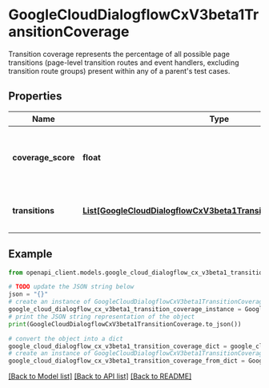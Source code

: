 # GoogleCloudDialogflowCxV3beta1TransitionCoverage

Transition coverage represents the percentage of all possible page transitions (page-level transition routes and event handlers, excluding transition route groups) present within any of a parent's test cases.

## Properties

Name | Type | Description | Notes
------------ | ------------- | ------------- | -------------
**coverage_score** | **float** | The percent of transitions in the agent that are covered. | [optional] 
**transitions** | [**List[GoogleCloudDialogflowCxV3beta1TransitionCoverageTransition]**](GoogleCloudDialogflowCxV3beta1TransitionCoverageTransition.md) | The list of Transitions present in the agent. | [optional] 

## Example

```python
from openapi_client.models.google_cloud_dialogflow_cx_v3beta1_transition_coverage import GoogleCloudDialogflowCxV3beta1TransitionCoverage

# TODO update the JSON string below
json = "{}"
# create an instance of GoogleCloudDialogflowCxV3beta1TransitionCoverage from a JSON string
google_cloud_dialogflow_cx_v3beta1_transition_coverage_instance = GoogleCloudDialogflowCxV3beta1TransitionCoverage.from_json(json)
# print the JSON string representation of the object
print(GoogleCloudDialogflowCxV3beta1TransitionCoverage.to_json())

# convert the object into a dict
google_cloud_dialogflow_cx_v3beta1_transition_coverage_dict = google_cloud_dialogflow_cx_v3beta1_transition_coverage_instance.to_dict()
# create an instance of GoogleCloudDialogflowCxV3beta1TransitionCoverage from a dict
google_cloud_dialogflow_cx_v3beta1_transition_coverage_from_dict = GoogleCloudDialogflowCxV3beta1TransitionCoverage.from_dict(google_cloud_dialogflow_cx_v3beta1_transition_coverage_dict)
```
[[Back to Model list]](../README.md#documentation-for-models) [[Back to API list]](../README.md#documentation-for-api-endpoints) [[Back to README]](../README.md)


